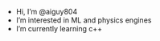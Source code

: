- Hi, I’m @aiguy804
- I’m interested in ML and physics engines
- I’m currently learning c++

<!---
aiguy804/aiguy804 is a ✨ special ✨ repository because its `README.md` (this file) appears on your GitHub profile.
You can click the Preview link to take a look at your changes.
--->
